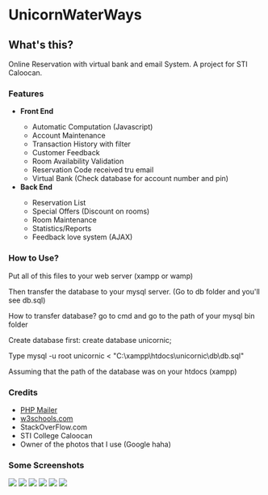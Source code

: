 # UnicornWaterWays

<h2>What's this?</h2>
<p>Online Reservation with virtual bank and email System. A project for STI Caloocan.</p>

<h3>Features</h3>
<ul>
  <li><b>Front End</b></li>
    <ul>
      <li>Automatic Computation (Javascript)</li>
      <li>Account Maintenance</li>
      <li>Transaction History with filter</li>
      <li>Customer Feedback</li>
      <li>Room Availability Validation</li>
      <li>Reservation Code received tru email</li>
      <li>Virtual Bank (Check database for account number and pin)</li>
    </ul>
  <li><b>Back End</b></li>
    <ul>
      <li>Reservation List</li>
      <li>Special Offers (Discount on rooms)</li>
      <li>Room Maintenance</li>
      <li>Statistics/Reports</li>
      <li>Feedback love system (AJAX)</li>
    </ul>
</ul>

<h3>How to Use?</h3>
<p>Put all of this files to your web server (xampp or wamp)</p>
<p>Then transfer the database to your mysql server. (Go to db folder and you'll see db.sql)</p>
<p>How to transfer database? go to cmd and go to the path of your mysql bin folder</p>
<p>Create database first: create database unicornic;</p>
<p>Type mysql -u root unicornic < "C:\xampp\htdocs\unicornic\db\db.sql"</p>
<p>Assuming that the path of the database was on your htdocs (xampp)</p>

<h3>Credits</h3>
<ul>
<li><a href="https://github.com/PHPMailer/PHPMailer">PHP Mailer</a></li>
<li><a href="http://www.w3schools.com">w3schools.com</a></li>
<li>StackOverFlow.com</li>
<li>STI College Caloocan</li>
<li>Owner of the photos that I use (Google haha)</li>
</ul>

<h3>Some Screenshots</h3>
<img src="http://s8.postimg.org/sx1ihz4sl/homepage.png"></img>
<img src="http://s8.postimg.org/9eg7ubxfp/reservation.png"></img>
<img src="http://s9.postimg.org/rqa7w7vxr/reservation.png"></img>
<img src="http://s7.postimg.org/j4lza55or/reservation.png"></img>
<img src="http://s12.postimg.org/nfvgpfjul/reservation.png"></img>
<img src="http://s22.postimg.org/mdw10grep/reservation.png"></img>
